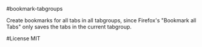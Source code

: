 #bookmark-tabgroups

Create bookmarks for all tabs in all tabgroups, since Firefox's "Bookmark all Tabs" only saves the tabs in the current tabgroup.

#License
MIT
